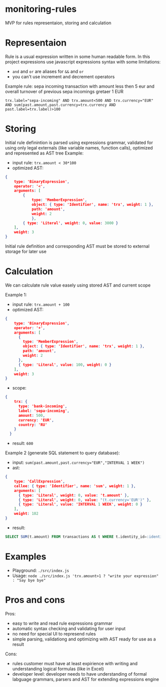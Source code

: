# monitoring-rules

MVP for rules representaion, storing and calculation

# Representaion

Rule is a usual expression written in some human readable form. In this project expressions use javascript expressions syntax with some limitations:
- `and` and `or` are aliases for `&&` and `or`
- you can't use increment and decrement operators

Example rule: sepa incoming transaction with amount less then 5 eur and overall turnover of previous sepa incomings gretaer 1 EUR

```
trx.label="sepa-incoming" AND trx.amount<500 AND trx.currency="EUR" AND sum(past.amount,past.currency=trx.currency AND past.label=trx.label)>100
```
# Storing

Initial rule definintion is parsed using expressions grammar, validated for using only legal externals (like variable names, function calls), optimized and represented as AST tree
Example:
- input rule: `trx.amount < 30*100`
- optimized AST:
```json
{
    type: 'BinaryExpression',
    operator: '<',
    arguments: [
        {
            type: 'MemberExpression',
            object: { type: 'Identifier', name: 'trx', weight: 1 },
            path: 'amount',
            weight: 2
            },
        { type: 'Literal', weight: 0, value: 3000 }
    ],
    weight: 3
}
```

Initial rule definition and corresponding AST must be stored to external storage for later use

# Calculation

We can calculate rule value easely using stored AST and current scope

Example 1:
- input rule: `trx.amount + 100`
- optimized AST:
```json
{
    type: 'BinaryExpression',
    operator: '+',
    arguments: [
      {
        type: 'MemberExpression',
        object: { type: 'Identifier', name: 'trx', weight: 1 },
        path: 'amount',
        weight: 2
      },
      { type: 'Literal', value: 100, weight: 0 }
    ],
    weight: 3
}
```
- scope:
```json
{
    trx: {
      type: 'bank-incoming',
      label: 'sepa-incoming',
      amount: 500,
      currency: 'EUR',
      country: 'RU'
    }
  }
```
- result: `600`

Example 2 (generate SQL statement to query database):
- input: `sum(past.amount,past.currency="EUR","INTERVAL 1 WEEK")`
- ast:
```json
{
    type: 'CallExpression',
    callee: { type: 'Identifier', name: 'sum', weight: 1 },
    arguments: [
      { type: 'Literal', weight: 0, value: 't.amount' },
      { type: 'Literal', weight: 0, value: "(t.currency='EUR')" },
      { type: 'Literal', value: 'INTERVAL 1 WEEK', weight: 0 }
    ],
    weight: 102
}
```
- result: 
```sql
SELECT SUM(t.amount) FROM transactions AS t WHERE t.identity_id=:identityId AND (t.currency='EUR') AND t.created_at BETWEEN DATE_SUB(NOW(),INTERVAL 1 WEEK) AND NOW()
```
# Examples

- Playground: `./src/index.js`
- Usage: `node ./src/index.js 'trx.amount>1 ? "write your expression" : "Say bye bye"`


# Pros and cons
Pros:
- easy to write and read rule expressions grammar
- automatic syntax checking and validating for user input
- no need for special UI to represend rules
- simple parsing, validationg and optimizing with AST ready for use as a result

Cons:
- rules customer must have at least expirience with writing and understanding logical formulas (like in Excel)
- developer level: developer needs to have understanding of formal labguage grammars, parsers and AST for extending expressions engine